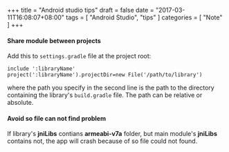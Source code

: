 +++
title = "Android studio tips"
draft = false
date = "2017-03-11T16:08:07+08:00"
tags = [ "Android Studio", "tips" ]
categories = [ "Note" ]
+++

#### Share module between projects
Add this to `settings.gradle` file at the project root: 

    include ':libraryName' 
    project(':libraryName').projectDir=new File('/path/to/library')

where the path you specify in the second line is the path to the directory containing the library's `build.gradle` file. The path can be relative or absolute.

#### Avoid so file can not find problem
If library's **jniLibs** contians **armeabi-v7a** folder, but main module's **jniLibs** contains not, the app will crash because of so file could not found.
